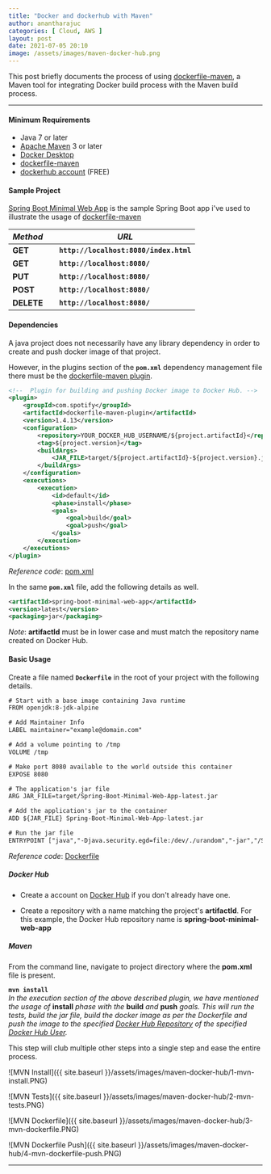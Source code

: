 ```yaml
---
title: "Docker and dockerhub with Maven"
author: anantharajuc
categories: [ Cloud, AWS ]
layout: post
date: 2021-07-05 20:10
image: /assets/images/maven-docker-hub.png
---
```


This post briefly documents the process of using [dockerfile-maven](https://github.com/spotify/dockerfile-maven), a Maven tool for integrating Docker build process with the Maven build process.

---

#### Minimum Requirements

- Java 7 or later 
- [Apache Maven](https://maven.apache.org/) 3 or later
- [Docker Desktop](https://www.docker.com/products/docker-desktop)
- [dockerfile-maven](https://github.com/spotify/dockerfile-maven)
- [dockerhub account](https://hub.docker.com/) (FREE) 

#### Sample Project

[Spring Boot Minimal Web App](https://github.com/AnanthaRajuC/Spring-Boot-Minimal-Web-App) is the sample Spring Boot app i've used to illustrate the usage of [dockerfile-maven](https://github.com/spotify/dockerfile-maven)

| *Method*   |    |  *URL*                                 |
|------------|----|----------------------------------------|
| **GET**    |    | **`http://localhost:8080/index.html`** |
| **GET**    |    | **`http://localhost:8080/`**           |
| **PUT**    |    | **`http://localhost:8080/`**           | 
| **POST**   |    | **`http://localhost:8080/`**           | 
| **DELETE** |    | **`http://localhost:8080/`**           |

#### Dependencies

A java project does not necessarily have any library dependency in order to create and push docker image of that project.

However, in the plugins section of the **`pom.xml`** dependency management file there must be the [dockerfile-maven plugin](https://github.com/spotify/dockerfile-maven).

~~~xml
<!--  Plugin for building and pushing Docker image to Docker Hub. -->      	        
<plugin>
	<groupId>com.spotify</groupId>
	<artifactId>dockerfile-maven-plugin</artifactId>
	<version>1.4.13</version>
	<configuration>
		<repository>YOUR_DOCKER_HUB_USERNAME/${project.artifactId}</repository>
		<tag>${project.version}</tag>
		<buildArgs>
			<JAR_FILE>target/${project.artifactId}-${project.version}.jar</JAR_FILE>
		</buildArgs>
	</configuration>
	<executions>
		<execution>
			<id>default</id>
			<phase>install</phase>
			<goals>
				<goal>build</goal>
				<goal>push</goal>
			</goals>
		</execution>
	</executions>
</plugin>  	       
~~~

*Reference code*: [pom.xml](https://github.com/AnanthaRajuC/Spring-Boot-Minimal-Web-App/blob/main/pom.xml)

In the same **`pom.xml`** file, add the following details as well. 

~~~xml
<artifactId>spring-boot-minimal-web-app</artifactId>
<version>latest</version>
<packaging>jar</packaging>
~~~

*Note*: **artifactId** must be in lower case and must match the repository name created on Docker Hub.

#### Basic Usage

Create a file named **`Dockerfile`** in the root of your project with the following details.

~~~txt
# Start with a base image containing Java runtime
FROM openjdk:8-jdk-alpine

# Add Maintainer Info
LABEL maintainer="example@domain.com"

# Add a volume pointing to /tmp
VOLUME /tmp

# Make port 8080 available to the world outside this container
EXPOSE 8080

# The application's jar file
ARG JAR_FILE=target/Spring-Boot-Minimal-Web-App-latest.jar

# Add the application's jar to the container
ADD ${JAR_FILE} Spring-Boot-Minimal-Web-App-latest.jar

# Run the jar file 
ENTRYPOINT ["java","-Djava.security.egd=file:/dev/./urandom","-jar","/Spring-Boot-Minimal-Web-App-latest.jar"]
~~~

*Reference code*: [Dockerfile](https://github.com/AnanthaRajuC/Spring-Boot-Minimal-Web-App/blob/main/Dockerfile)

##### Docker Hub

- Create a account on [Docker Hub](https://hub.docker.com/) if you don't already have one.

- Create a repository with a name matching the project's **artifactId**. For this example, the Docker Hub repository name is **spring-boot-minimal-web-app**

##### Maven

From the command line, navigate to project directory where the **pom.xml** file is present.

**`mvn install`**  
*In the execution section of the above described plugin, we have mentioned the usage of* **install** *phase with the* **build** *and* **push** *goals. This will run the tests, build the jar file, build the docker image as per the Dockerfile and push the image to the specified [Docker Hub Repository](https://hub.docker.com/r/anantha/spring-boot-minimal-web-app) of the specified [Docker Hub User](https://hub.docker.com/u/anantha).*

This step will club multiple other steps into a single step and ease the entire process.

![MVN Install]({{ site.baseurl }}/assets/images/maven-docker-hub/1-mvn-install.PNG)  

![MVN Tests]({{ site.baseurl }}/assets/images/maven-docker-hub/2-mvn-tests.PNG)  

![MVN Dockerfile]({{ site.baseurl }}/assets/images/maven-docker-hub/3-mvn-dockerfile.PNG)  

![MVN Dockerfile Push]({{ site.baseurl }}/assets/images/maven-docker-hub/4-mvn-dockerfile-push.PNG)  

---